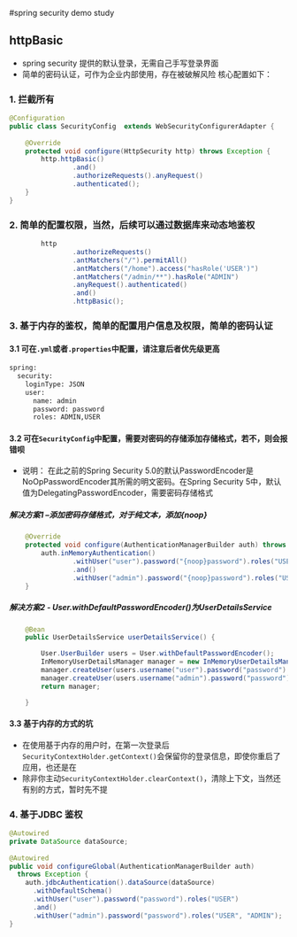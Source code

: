 #spring security demo study 

## httpBasic
- spring security 提供的默认登录，无需自己手写登录界面
- 简单的密码认证，可作为企业内部使用，存在被破解风险
核心配置如下：
### 1. 拦截所有
```java
@Configuration
public class SecurityConfig  extends WebSecurityConfigurerAdapter {
    
    @Override
    protected void configure(HttpSecurity http) throws Exception {
        http.httpBasic()
                .and()
                .authorizeRequests().anyRequest()
                .authenticated();
    }
}
```
### 2. 简单的配置权限，当然，后续可以通过数据库来动态地鉴权
```java
        http
                .authorizeRequests()
                .antMatchers("/").permitAll()
                .antMatchers("/home").access("hasRole('USER')")
                .antMatchers("/admin/**").hasRole("ADMIN")
                .anyRequest().authenticated()
                .and()
                .httpBasic();
```
### 3. 基于内存的鉴权，简单的配置用户信息及权限，简单的密码认证
#### 3.1 可在```.yml```或者```.properties```中配置，请注意后者优先级更高
```xml
spring:
  security:
    loginType: JSON
    user:
      name: admin
      password: password
      roles: ADMIN,USER
```
#### 3.2 可在```SecurityConfig```中配置，需要对密码的存储添加存储格式，若不，则会报错呗
  - 说明： 在此之前的Spring Security 5.0的默认PasswordEncoder是NoOpPasswordEncoder其所需的明文密码。在Spring Security 5中，默认值为DelegatingPasswordEncoder，需要密码存储格式
##### 解决方案1 –添加密码存储格式，对于纯文本，添加{noop}
```java
    @Override
    protected void configure(AuthenticationManagerBuilder auth) throws Exception {
        auth.inMemoryAuthentication()
                .withUser("user").password("{noop}password").roles("USER")
                .and()
                .withUser("admin").password("{noop}password").roles("USER", "ADMIN");
    }
```
##### 解决方案2 - User.withDefaultPasswordEncoder()为UserDetailsService
```java
    @Bean
    public UserDetailsService userDetailsService() {

        User.UserBuilder users = User.withDefaultPasswordEncoder();
        InMemoryUserDetailsManager manager = new InMemoryUserDetailsManager();
        manager.createUser(users.username("user").password("password").roles("USER").build());
        manager.createUser(users.username("admin").password("password").roles("USER", "ADMIN").build());
        return manager;

    }
```
#### 3.3 基于内存的方式的坑
- 在使用基于内存的用户时，在第一次登录后```SecurityContextHolder.getContext()```会保留你的登录信息，即使你重启了应用，也还是在
- 除非你主动```SecurityContextHolder.clearContext()```，清除上下文，当然还有别的方式，暂时先不提

### 4. 基于JDBC 鉴权
```java
@Autowired
private DataSource dataSource;
 
@Autowired
public void configureGlobal(AuthenticationManagerBuilder auth) 
  throws Exception {
    auth.jdbcAuthentication().dataSource(dataSource)
      .withDefaultSchema()
      .withUser("user").password("password").roles("USER")
      .and()
      .withUser("admin").password("password").roles("USER", "ADMIN");
}
```